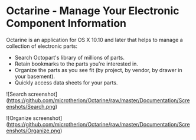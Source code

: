 # Octarine - Manage Your Electronic Component Information

Octarine is an application for OS X 10.10 and later that helps to manage a collection of electronic parts:

* Search Octopart's library of millions of parts.
* Retain bookmarks to the parts you're interested in.
* Organize the parts as you see fit (by project, by vendor, by drawer in your basement).
* Quickly access data sheets for your parts.

![Search screenshot]
(https://github.com/microtherion/Octarine/raw/master/Documentation/Screenshots/Search.png)

![Organize screenshot]
(https://github.com/microtherion/Octarine/raw/master/Documentation/Screenshots/Organize.png)

